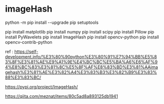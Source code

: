 # imageHash

python -m pip install --upgrade pip setuptools

pip install matplotlib
pip install numpy
pip install scipy
pip install Pillow
pip install PyWavelets
pip install ImageHash
pip install opencv-python
pip install opencv-contrib-python 


ref : https://self-development.info/%E3%80%90python%E3%80%91%E7%94%BB%E5%83%8F%E3%81%AE%E9%A1%9E%E4%BC%BC%E5%BA%A6%E6%AF%94%E8%BC%83%E3%81%8C%E5%8F%AF%E8%83%BD%E3%81%AAimagehash%E3%81%AE%E3%82%A4%E3%83%B3%E3%82%B9%E3%83%88%E3%83%BC/

https://pypi.org/project/ImageHash/

https://qiita.com/meznat/items/80c5ad8a893125db1941

